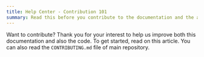 ```yaml
---
title: Help Center - Contribution 101
summary: Read this before you contribute to the documentation and the app source code.
---
```


Want to contribute? Thank you for your interest to help us improve both this documentation and also the code. To get started, read on this article. You can also read the `CONTRIBUTING.md` file of main repository.
<!--stackedit_data:
eyJoaXN0b3J5IjpbLTQ1Nzk4NDQ3NywtMTg5MjczMDI0XX0=
-->
